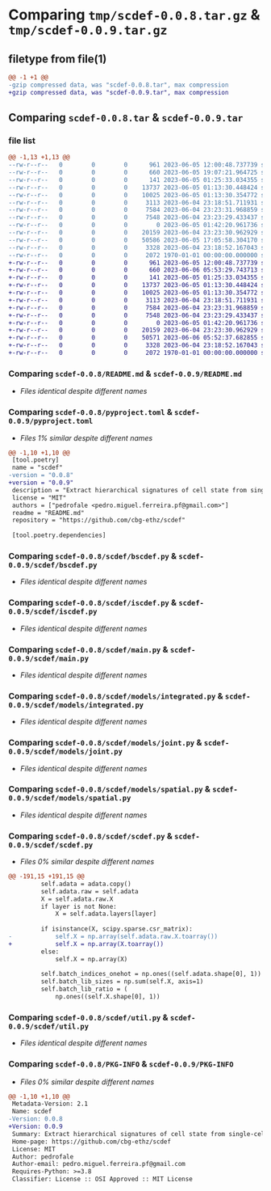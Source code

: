 # Comparing `tmp/scdef-0.0.8.tar.gz` & `tmp/scdef-0.0.9.tar.gz`

## filetype from file(1)

```diff
@@ -1 +1 @@
-gzip compressed data, was "scdef-0.0.8.tar", max compression
+gzip compressed data, was "scdef-0.0.9.tar", max compression
```

## Comparing `scdef-0.0.8.tar` & `scdef-0.0.9.tar`

### file list

```diff
@@ -1,13 +1,13 @@
--rw-r--r--   0        0        0      961 2023-06-05 12:00:48.737739 scdef-0.0.8/README.md
--rw-r--r--   0        0        0      660 2023-06-05 19:07:21.964725 scdef-0.0.8/pyproject.toml
--rw-r--r--   0        0        0      141 2023-06-05 01:25:33.034355 scdef-0.0.8/scdef/__init__.py
--rw-r--r--   0        0        0    13737 2023-06-05 01:13:30.448424 scdef-0.0.8/scdef/bscdef.py
--rw-r--r--   0        0        0    10025 2023-06-05 01:13:30.354772 scdef-0.0.8/scdef/iscdef.py
--rw-r--r--   0        0        0     3113 2023-06-04 23:18:51.711931 scdef-0.0.8/scdef/main.py
--rw-r--r--   0        0        0     7584 2023-06-04 23:23:31.968859 scdef-0.0.8/scdef/models/integrated.py
--rw-r--r--   0        0        0     7548 2023-06-04 23:23:29.433437 scdef-0.0.8/scdef/models/joint.py
--rw-r--r--   0        0        0        0 2023-06-05 01:42:20.961736 scdef-0.0.8/scdef/models/single.py
--rw-r--r--   0        0        0    20159 2023-06-04 23:23:30.962929 scdef-0.0.8/scdef/models/spatial.py
--rw-r--r--   0        0        0    50586 2023-06-05 17:05:58.304170 scdef-0.0.8/scdef/scdef.py
--rw-r--r--   0        0        0     3328 2023-06-04 23:18:52.167043 scdef-0.0.8/scdef/util.py
--rw-r--r--   0        0        0     2072 1970-01-01 00:00:00.000000 scdef-0.0.8/PKG-INFO
+-rw-r--r--   0        0        0      961 2023-06-05 12:00:48.737739 scdef-0.0.9/README.md
+-rw-r--r--   0        0        0      660 2023-06-06 05:53:29.743713 scdef-0.0.9/pyproject.toml
+-rw-r--r--   0        0        0      141 2023-06-05 01:25:33.034355 scdef-0.0.9/scdef/__init__.py
+-rw-r--r--   0        0        0    13737 2023-06-05 01:13:30.448424 scdef-0.0.9/scdef/bscdef.py
+-rw-r--r--   0        0        0    10025 2023-06-05 01:13:30.354772 scdef-0.0.9/scdef/iscdef.py
+-rw-r--r--   0        0        0     3113 2023-06-04 23:18:51.711931 scdef-0.0.9/scdef/main.py
+-rw-r--r--   0        0        0     7584 2023-06-04 23:23:31.968859 scdef-0.0.9/scdef/models/integrated.py
+-rw-r--r--   0        0        0     7548 2023-06-04 23:23:29.433437 scdef-0.0.9/scdef/models/joint.py
+-rw-r--r--   0        0        0        0 2023-06-05 01:42:20.961736 scdef-0.0.9/scdef/models/single.py
+-rw-r--r--   0        0        0    20159 2023-06-04 23:23:30.962929 scdef-0.0.9/scdef/models/spatial.py
+-rw-r--r--   0        0        0    50571 2023-06-06 05:52:37.682855 scdef-0.0.9/scdef/scdef.py
+-rw-r--r--   0        0        0     3328 2023-06-04 23:18:52.167043 scdef-0.0.9/scdef/util.py
+-rw-r--r--   0        0        0     2072 1970-01-01 00:00:00.000000 scdef-0.0.9/PKG-INFO
```

### Comparing `scdef-0.0.8/README.md` & `scdef-0.0.9/README.md`

 * *Files identical despite different names*

### Comparing `scdef-0.0.8/pyproject.toml` & `scdef-0.0.9/pyproject.toml`

 * *Files 1% similar despite different names*

```diff
@@ -1,10 +1,10 @@
 [tool.poetry]
 name = "scdef"
-version = "0.0.8"
+version = "0.0.9"
 description = "Extract hierarchical signatures of cell state from single-cell data."
 license = "MIT"
 authors = ["pedrofale <pedro.miguel.ferreira.pf@gmail.com>"]
 readme = "README.md"
 repository = "https://github.com/cbg-ethz/scdef"
 
 [tool.poetry.dependencies]
```

### Comparing `scdef-0.0.8/scdef/bscdef.py` & `scdef-0.0.9/scdef/bscdef.py`

 * *Files identical despite different names*

### Comparing `scdef-0.0.8/scdef/iscdef.py` & `scdef-0.0.9/scdef/iscdef.py`

 * *Files identical despite different names*

### Comparing `scdef-0.0.8/scdef/main.py` & `scdef-0.0.9/scdef/main.py`

 * *Files identical despite different names*

### Comparing `scdef-0.0.8/scdef/models/integrated.py` & `scdef-0.0.9/scdef/models/integrated.py`

 * *Files identical despite different names*

### Comparing `scdef-0.0.8/scdef/models/joint.py` & `scdef-0.0.9/scdef/models/joint.py`

 * *Files identical despite different names*

### Comparing `scdef-0.0.8/scdef/models/spatial.py` & `scdef-0.0.9/scdef/models/spatial.py`

 * *Files identical despite different names*

### Comparing `scdef-0.0.8/scdef/scdef.py` & `scdef-0.0.9/scdef/scdef.py`

 * *Files 0% similar despite different names*

```diff
@@ -191,15 +191,15 @@
         self.adata = adata.copy()
         self.adata.raw = self.adata
         X = self.adata.raw.X
         if layer is not None:
             X = self.adata.layers[layer]
 
         if isinstance(X, scipy.sparse.csr_matrix):
-            self.X = np.array(self.adata.raw.X.toarray())
+            self.X = np.array(X.toarray())
         else:
             self.X = np.array(X)
 
         self.batch_indices_onehot = np.ones((self.adata.shape[0], 1))
         self.batch_lib_sizes = np.sum(self.X, axis=1)
         self.batch_lib_ratio = (
             np.ones((self.X.shape[0], 1))
```

### Comparing `scdef-0.0.8/scdef/util.py` & `scdef-0.0.9/scdef/util.py`

 * *Files identical despite different names*

### Comparing `scdef-0.0.8/PKG-INFO` & `scdef-0.0.9/PKG-INFO`

 * *Files 0% similar despite different names*

```diff
@@ -1,10 +1,10 @@
 Metadata-Version: 2.1
 Name: scdef
-Version: 0.0.8
+Version: 0.0.9
 Summary: Extract hierarchical signatures of cell state from single-cell data.
 Home-page: https://github.com/cbg-ethz/scdef
 License: MIT
 Author: pedrofale
 Author-email: pedro.miguel.ferreira.pf@gmail.com
 Requires-Python: >=3.8
 Classifier: License :: OSI Approved :: MIT License
```

